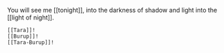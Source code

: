 You will see me [[tonight]],
    into the darkness of shadow and light
    into the [[light of night]].

    [[Tara]]!
    [[Burup]]!
    [[Tara-Burup]]!
